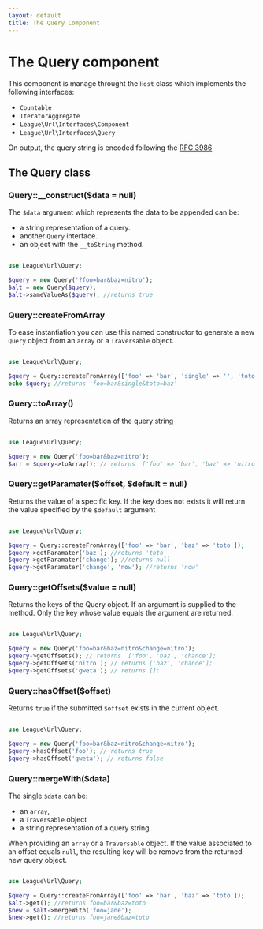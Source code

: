 ```yaml
---
layout: default
title: The Query Component
---
```


# The Query component

This component is manage throught the `Host` class which implements the following interfaces:

- `Countable`
- `IteratorAggregate`
- `League\Url\Interfaces\Component`
- `League\Url\Interfaces\Query`

<p class="message-info">On output, the query string is encoded following the <a href="http://www.faqs.org/rfcs/rfc3968" target="_blank">RFC 3986</a></p>

## The Query class

### Query::__construct($data = null)

The `$data` argument which represents the data to be appended can be:

- a string representation of a query.
- another `Query` interface.
- an object with the `__toString` method.

~~~php

use League\Url\Query;

$query = new Query('?foo=bar&baz=nitro');
$alt = new Query($query);
$alt->sameValueAs($query); //returns true
~~~

### Query::createFromArray

To ease instantiation you can use this named constructor to generate a new `Query` object from an `array` or a `Traversable` object.

~~~php

use League\Url\Query;

$query = Query::createFromArray(['foo' => 'bar', 'single' => '', 'toto' => 'baz']);
echo $query; //returns 'foo=bar&single&toto=baz'
~~~

### Query::toArray()

Returns an array representation of the query string

~~~php

use League\Url\Query;

$query = new Query('foo=bar&baz=nitro');
$arr = $query->toArray(); // returns  ['foo' => 'bar', 'baz' => 'nitro', ];
~~~

### Query::getParamater($offset, $default = null)

Returns the value of a specific key. If the key does not exists it will return the value specified by the `$default` argument

~~~php

use League\Url\Query;

$query = Query::createFromArray(['foo' => 'bar', 'baz' => 'toto']);
$query->getParamater('baz'); //returns 'toto'
$query->getParamater('change'); //returns null
$query->getParamater('change', 'now'); //returns 'now'
~~~

### Query::getOffsets($value = null)

Returns the keys of the Query object. If an argument is supplied to the method. Only the key whose value equals the argument are returned.

~~~php

use League\Url\Query;

$query = new Query('foo=bar&baz=nitro&change=nitro');
$query->getOffsets(); // returns  ['foo', 'baz', 'chance'];
$query->getOffsets('nitro'); // returns ['baz', 'chance'];
$query->getOffsets('gweta'); // returns [];
~~~

### Query::hasOffset($offset)

Returns `true` if the submitted `$offset` exists in the current object.

~~~php

use League\Url\Query;

$query = new Query('foo=bar&baz=nitro&change=nitro');
$query->hasOffset('foo'); // returns true
$query->hasOffset('gweta'); // returns false
~~~

### Query::mergeWith($data)

The single `$data` can be:

- an `array`,
- a `Traversable` object
- a string representation of a query string.

<p class="message-info">When providing an <code>array</code> or a <code>Traversable</code> object. If the value associated to an offset equals <code>null</code>, the resulting key will be remove from the returned new query object.</p>

~~~php

use League\Url\Query;

$query = Query::createFromArray(['foo' => 'bar', 'baz' => 'toto']);
$alt->get(); //returns foo=bar&baz=toto
$new = $alt->mergeWith('foo=jane');
$new->get(); //returns foo=jane&baz=toto
~~~